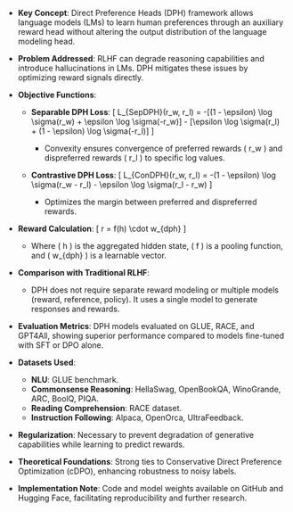 - **Key Concept**: Direct Preference Heads (DPH) framework allows language models (LMs) to learn human preferences through an auxiliary reward head without altering the output distribution of the language modeling head.

- **Problem Addressed**: RLHF can degrade reasoning capabilities and introduce hallucinations in LMs. DPH mitigates these issues by optimizing reward signals directly.

- **Objective Functions**:
  - **Separable DPH Loss**:
    \[
    L_{SepDPH}(r_w, r_l) = -[(1 - \epsilon) \log \sigma(r_w) + \epsilon \log \sigma(-r_w)] - [\epsilon \log \sigma(r_l) + (1 - \epsilon) \log \sigma(-r_l)]
    \]
    - Convexity ensures convergence of preferred rewards \( r_w \) and dispreferred rewards \( r_l \) to specific log values.
  
  - **Contrastive DPH Loss**:
    \[
    L_{ConDPH}(r_w, r_l) = -(1 - \epsilon) \log \sigma(r_w - r_l) - \epsilon \log \sigma(r_l - r_w)
    \]
    - Optimizes the margin between preferred and dispreferred rewards.

- **Reward Calculation**:
  \[
  r = f(h) \cdot w_{dph}
  \]
  - Where \( h \) is the aggregated hidden state, \( f \) is a pooling function, and \( w_{dph} \) is a learnable vector.

- **Comparison with Traditional RLHF**:
  - DPH does not require separate reward modeling or multiple models (reward, reference, policy). It uses a single model to generate responses and rewards.

- **Evaluation Metrics**: DPH models evaluated on GLUE, RACE, and GPT4All, showing superior performance compared to models fine-tuned with SFT or DPO alone.

- **Datasets Used**:
  - **NLU**: GLUE benchmark.
  - **Commonsense Reasoning**: HellaSwag, OpenBookQA, WinoGrande, ARC, BoolQ, PIQA.
  - **Reading Comprehension**: RACE dataset.
  - **Instruction Following**: Alpaca, OpenOrca, UltraFeedback.

- **Regularization**: Necessary to prevent degradation of generative capabilities while learning to predict rewards.

- **Theoretical Foundations**: Strong ties to Conservative Direct Preference Optimization (cDPO), enhancing robustness to noisy labels.

- **Implementation Note**: Code and model weights available on GitHub and Hugging Face, facilitating reproducibility and further research.